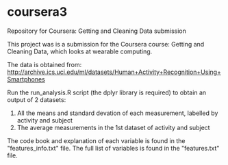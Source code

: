 # coursera3
Repository for Coursera: Getting and Cleaning Data submission

This project was is a submission for the Coursera course: Getting and Cleaning Data, which looks at wearable computing.

The data is obtained from: http://archive.ics.uci.edu/ml/datasets/Human+Activity+Recognition+Using+Smartphones

Run the run_analysis.R script (the dplyr library is required) to obtain an output of 2 datasets:
  1) All the means and standard devation of each measurement, labelled by activity and subject
  2) The average measurements in the 1st dataset of activity and subject
  
The code book and explanation of each variable is found in the "features_info.txt" file.
The full list of variables is found in the "features.txt" file.
